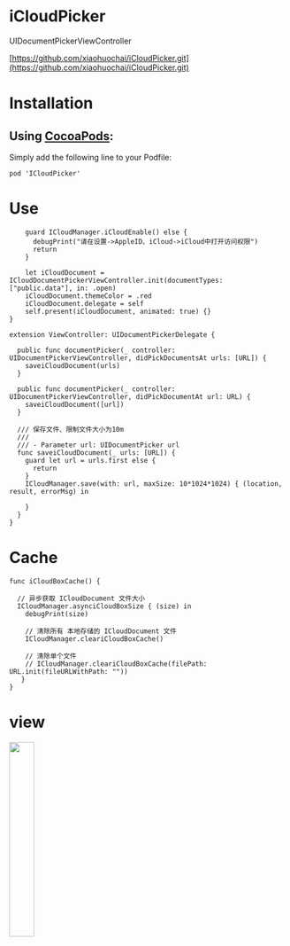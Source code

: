 # iCloudPicker
UIDocumentPickerViewController

[https://github.com/xiaohuochai/iCloudPicker.git](https://github.com/xiaohuochai/iCloudPicker.git)


# Installation

## Using [CocoaPods](https://cocoapods.org):
Simply add the following line to your Podfile:
```  
pod 'ICloudPicker'

```
# Use
```func openICloudDocumentPickerViewController() {
    guard ICloudManager.iCloudEnable() else {
      debugPrint("请在设置->AppleID、iCloud->iCloud中打开访问权限")
      return
    }

    let iCloudDocument = ICloudDocumentPickerViewController.init(documentTypes: ["public.data"], in: .open)
    iCloudDocument.themeColor = .red
    iCloudDocument.delegate = self
    self.present(iCloudDocument, animated: true) {}
}
```

```
extension ViewController: UIDocumentPickerDelegate {

  public func documentPicker(_ controller: UIDocumentPickerViewController, didPickDocumentsAt urls: [URL]) {
    saveiCloudDocument(urls)
  }

  public func documentPicker(_ controller: UIDocumentPickerViewController, didPickDocumentAt url: URL) {
    saveiCloudDocument([url])
  }

  /// 保存文件、限制文件大小为10m
  ///
  /// - Parameter url: UIDocumentPicker url
  func saveiCloudDocument(_ urls: [URL]) {
    guard let url = urls.first else {
      return
    }
    ICloudManager.save(with: url, maxSize: 10*1024*1024) { (location, result, errorMsg) in

    }
  }
}
```

# Cache
```
func iCloudBoxCache() {

  // 异步获取 ICloudDocument 文件大小
  ICloudManager.asynciCloudBoxSize { (size) in
    debugPrint(size)

    // 清除所有 本地存储的 ICloudDocument 文件
    ICloudManager.cleariCloudBoxCache()

    // 清除单个文件
    // ICloudManager.cleariCloudBoxCache(filePath: URL.init(fileURLWithPath: ""))
   }
}
```
#  view
<img src="http://oo6oh08d7.bkt.clouddn.com/123456789.png" width = 30% height = 30% />
